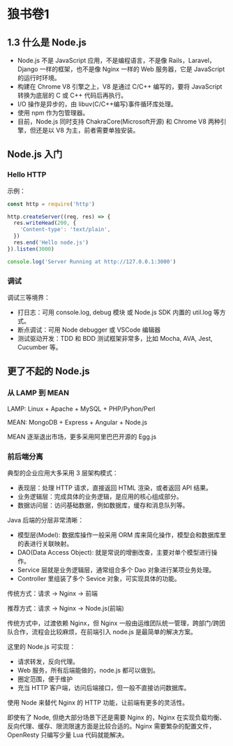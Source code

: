 # 狼书卷1

## 1.3 什么是 Node.js

- Node.js 不是 JavaScript 应用，不是编程语言，不是像 Rails，Laravel，Django 一样的框架，也不是像 Nginx 一样的 Web 服务器，它是 JavaScript 的运行时环境。
- 构建在 Chrome V8 引擎之上，V8 是通过 C/C++ 编写的，要将 JavaScript 转换为底层的 C 或 C++ 代码后再执行。
- I/O 操作是异步的，由 libuv(C/C++编写)事件循环库处理。
- 使用 npm 作为包管理器。
- 目前，Node.js 同时支持 ChakraCore(Microsoft开源) 和 Chrome V8 两种引擎，但还是以 V8 为主，前者需要单独安装。

## Node.js 入门

### Hello HTTP

示例：

```js
const http = require('http')

http.createServer((req, res) => {
  res.writeHead(200, {
    'Content-type': 'text/plain',
  })
  res.end('Hello node.js')
}).listen(3000)

console.log('Server Running at http://127.0.0.1:3000')
```

### 调试

调试三等境界：

- 打日志：可用 console.log, debug 模块 或 Node.js SDK 内置的 util.log 等方式。
- 断点调试：可用 Node debugger 或 VSCode 编辑器
- 测试驱动开发：TDD 和 BDD 测试框架非常多，比如 Mocha, AVA, Jest, Cucumber 等。

## 更了不起的 Node.js

### 从 LAMP 到 MEAN

LAMP: Linux + Apache + MySQL + PHP/Pyhon/Perl

MEAN: MongoDB + Express + Angular + Node.js

MEAN 逐渐退出市场，更多采用阿里巴巴开源的 Egg.js

### 前后端分离

典型的企业应用大多采用 3 层架构模式：

- 表现层：处理 HTTP 请求，直接返回 HTML 渲染，或者返回 API 结果。
- 业务逻辑层：完成具体的业务逻辑，是应用的核心组成部分。
- 数据访问层：访问基础数据，例如数据库，缓存和消息队列等。

Java 后端的分层非常清晰：

- 模型层(Model): 数据库操作一般采用 ORM 库来简化操作，模型会和数据库里的表进行关联映射。
- DAO(Data Access Object): 就是常说的增删改查，主要对单个模型进行操作。
- Service 层就是业务逻辑层，通常组合多个 Dao 对象进行某项业务处理。
- Controller 里组装了多个 Sevice 对象，可实现具体的功能。

传统方式：请求 -> Nginx -> 前端

推荐方式：请求 -> Nginx -> Node.js(前端)

传统方式中，过渡依赖 Nginx，但 Nginx 一般由运维团队统一管理，跨部门/跨团队合作，流程会比较麻烦，在前端引入 node.js 是最简单的解决方案。

这里的 Node.js 可实现：

- 请求转发，反向代理。
- Web 服务，所有后端能做的，node.js 都可以做到。
- 圈定范围，便于维护
- 充当 HTTP 客户端，访问后端接口，但一般不直接访问数据库。

使用 Node 来替代 Nginx 的 HTTP 功能，让前端有更多的灵活性。

即使有了 Node, 但绝大部分场景下还是需要 Nginx 的，Nginx 在实现负载均衡、反向代理、缓存、限流限速方面是比较合适的。Nginx 需要繁杂的配置文件，OpenResty 只编写少量 Lua 代码就能解决。
